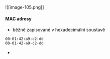 
![[image-105.png]]
#### MAC adresy
 - běžně zapisované v hexadecimální soustavě
```
00:01:42:a9:c2:dd
00-01-42-a9-c2-dd
```
 - 